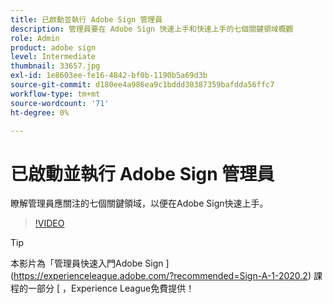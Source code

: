```yaml
---
title: 已啟動並執行 Adobe Sign 管理員
description: 管理員要在 Adobe Sign 快速上手和快速上手的七個關鍵領域概觀
role: Admin
product: adobe sign
level: Intermediate
thumbnail: 33657.jpg
exl-id: 1e8603ee-fe16-4842-bf0b-1190b5a69d3b
source-git-commit: d180ee4a986ea9c1bddd30387359bafdda56ffc7
workflow-type: tm+mt
source-wordcount: '71'
ht-degree: 0%

---
```


# 已啟動並執行 Adobe Sign 管理員

瞭解管理員應關注的七個關鍵領域，以便在Adobe Sign快速上手。

>[!VIDEO](https://video.tv.adobe.com/v/33657?hidetitle=true)

>[!TIP]
>
>本影片為「管理員快速入門Adobe Sign ](https://experienceleague.adobe.com/?recommended=Sign-A-1-2020.2) 課程的一部分 [ ，Experience League免費提供！

